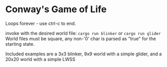# Conway's Game of Life
Loops forever - use ctrl-c to end.

invoke with the desired world file: `cargo run blinker` or `cargo run glider`
World files must be square, any non-'0' char is parsed as "true" for the starting state.

Included examples are a 3x3 blinker, 9x9 world with a simple glider, and a 20x20 world with a simple LWSS

